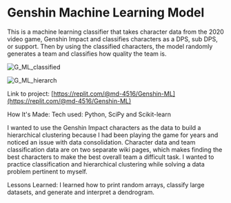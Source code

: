# Genshin Machine Learning Model

This is a machine learning classifier that takes character data from the 2020 video game, Genshin Impact and classifies characters as a DPS, sub DPS, or support. Then by using the classified characters, the model randomly generates a team and classifies how quality the team is. 

![G_ML_classified](https://github.com/user-attachments/assets/21881b31-bbe3-4342-8703-b22ea2feeac7)

![G_ML_hierarch](https://github.com/user-attachments/assets/7213ded0-bc5e-41a3-98f7-3c740421532d)

Link to project: [https://replit.com/@md-4516/Genshin-ML](https://replit.com/@md-4516/Genshin-ML)

How It's Made:
Tech used: Python, SciPy and Scikit-learn

I wanted to use the Genshin Impact characters as the data to build a hierarchical clustering because I had been playing the game for years and noticed an issue with data consolidation. Character data and team classification data are on two separate wiki pages, which makes finding the best characters to make the best overall team a difficult task. I wanted to practice classification and hierarchical clustering while solving a data problem pertinent to myself.

Lessons Learned:
I learned how to print random arrays, classify large datasets, and generate and interpret a dendrogram.
